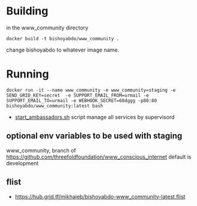 # Building 

in the www_community directory

`docker build -t bishoyabdo/www_community .`

change bishoyabdo to whatever image name.

# Running

```
docker run -it --name www_community -e www_community=staging -e SEND_GRID_KEY=secret  -e SUPPORT_EMAIL_FROM=urmail -e SUPPORT_EMAIL_TO=urmail -e WEBHOOK_SECRET=68dggg -p80:80 bishoyabdo/www_community:latest bash
```

-  [start_ambassadors.sh](start_ambassadors.sh) script manage all services by supervisord

## optional env variables to be used with staging 
www_community, branch of  https://github.com/threefoldfoundation/www_conscious_internet default is development

## flist 

- https://hub.grid.tf/mikhaieb/bishoyabdo-www_community-latest.flist

